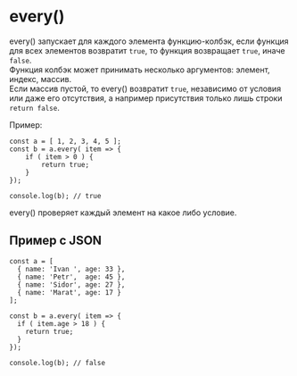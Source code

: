 # every()
every() запускает для каждого элемента функцию-колбэк, если функция для всех элементов возвратит `true`, то функция возвращает `true`, иначе `false`.  
Функция колбэк может принимать несколько аргументов: элемент, индекс, массив.  
Если массив пустой, то every() возвратит `true`, независимо от условия или даже его отсутствия, а например присутствия только лишь строки `return false`.

Пример:

    const a = [ 1, 2, 3, 4, 5 ];
    const b = a.every( item => {
        if ( item > 0 ) {
            return true;
        }
    });

    console.log(b); // true

every() проверяет каждый элемент на какое либо условие.

## Пример с JSON

    const a = [
      { name: 'Ivan ', age: 33 },
      { name: 'Petr',  age: 45 },
      { name: 'Sidor', age: 27 },
      { name: 'Marat', age: 17 }
    ];

    const b = a.every( item => {
      if ( item.age > 18 ) {
        return true;
      }
    });

    console.log(b); // false
